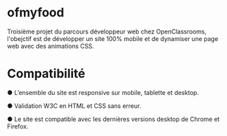 # ofmyfood

Troisième projet du parcours développeur web chez OpenClassrooms, l'obejctif est de développer un site 100% mobile et de dynamiser une page web avec des animations CSS.


# Compatibilité

● L’ensemble du site est responsive sur mobile, tablette et desktop.

● Validation W3C en HTML et CSS sans erreur.

● Le site est compatible avec les dernières versions desktop de Chrome et Firefox.
